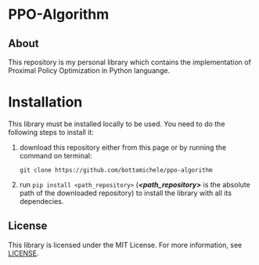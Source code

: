 # PPO-Algorithm
 
## About
This repository is my personal library which contains the implementation of Proximal Policy Optimization 
in Python languange.

# Installation
This library must be installed locally to be used. You need to do the following steps to install it:
1. download this repository either from this page or by running the command on terminal:
   ```
   git clone https://github.com/bottamichele/ppo-algorithm
   ```
3. run `pip install <path_repository>` (***<path_repository>*** is the absolute path of the downloaded repository)
   to install the library with all its dependecies.

## License
This library is licensed under the MIT License. For more information, 
see [LICENSE](https://github.com/bottamichele/ppo-algorithm/blob/main/LICENSE).
